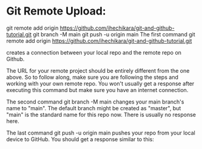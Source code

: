 # Git Remote Upload:

git remote add origin https://github.com/ihechikara/git-and-github-tutorial.git
git branch -M main
git push -u origin main
The first command git remote add origin https://github.com/ihechikara/git-and-github-tutorial.git 

creates a connection between your local repo and the remote repo on Github.

The URL for your remote project should be entirely different from the one above. So to follow along, make sure you are following the steps and working with your own remote repo. You won't usually get a response after executing this command but make sure you have an internet connection.

The second command git branch -M main changes your main branch's name to "main". The default branch might be created as "master", but "main" is the standard name for this repo now. There is usually no response here.

The last command git push -u origin main pushes your repo from your local device to GitHub. You should get a response similar to this:
